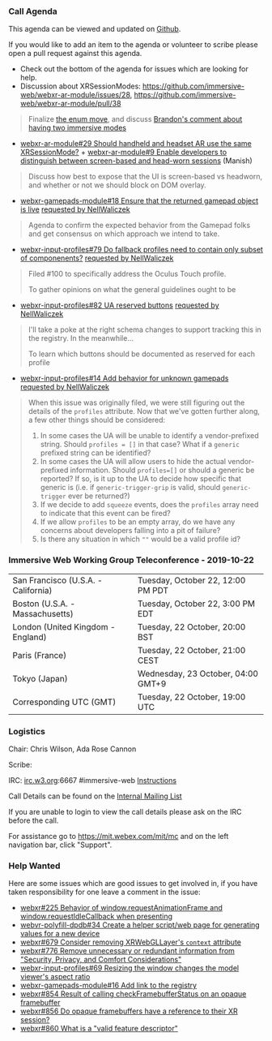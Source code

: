 ### Call Agenda

This agenda can be viewed and updated on [Github](https://github.com/immersive-web/administrivia/blob/master/meetings/wg/2019-10-22-Immersive_Web_Working_Group_Teleconference-agenda.md).

If you would like to add an item to the agenda or volunteer to scribe please open a pull request against this agenda.

* Check out the bottom of the agenda for issues which are looking for help.
* Discussion about XRSessionModes: https://github.com/immersive-web/webxr-ar-module/issues/28, https://github.com/immersive-web/webxr-ar-module/pull/38
> Finalize [the enum move](https://github.com/immersive-web/webxr-ar-module/pull/38), and discuss [Brandon's comment about having two immersive modes](https://github.com/immersive-web/webxr-ar-module/issues/28#issuecomment-540811746)
* [webxr-ar-module#29 Should handheld and headset AR use the same XRSessionMode?](https://github.com/immersive-web/webxr-ar-module/issues/29) + [webxr-ar-module#9 Enable developers to distinguish between screen-based and head-worn sessions](https://github.com/immersive-web/webxr-ar-module/issues/29) (Manish)
> Discuss how best to expose that the UI is screen-based vs headworn, and whether or not we should block on DOM overlay.
* [webxr-gamepads-module#18 Ensure that the returned gamepad object is live](https://github.com/immersive-web/webxr-gamepads-module/issues/18) [requested by NellWaliczek](https://github.com/immersive-web/webxr-gamepads-module/issues/18#issuecomment-540758145)
> Agenda to confirm the expected behavior from the Gamepad folks and get consensus on which approach we intend to take.
* [webxr-input-profiles#79 Do fallback profiles need to contain only subset of componenents?](https://github.com/immersive-web/webxr-input-profiles/issues/79) [requested by NellWaliczek](https://github.com/immersive-web/webxr-input-profiles/issues/79#issuecomment-540135141)
> Filed #100 to specifically address the Oculus Touch profile.
>
> To gather opinions on what the general guidelines ought to be
* [webxr-input-profiles#82 UA reserved buttons](https://github.com/immersive-web/webxr-input-profiles/issues/82) [requested by NellWaliczek](https://github.com/immersive-web/webxr-input-profiles/issues/82#issuecomment-540136280)
> I'll take a poke at the right schema changes to support tracking this in the registry.  In the meanwhile...
>
> To learn which buttons should be documented as reserved for each profile
* [webxr-input-profiles#14 Add behavior for unknown gamepads](https://github.com/immersive-web/webxr-input-profiles/issues/14) [requested by NellWaliczek](https://github.com/immersive-web/webxr-input-profiles/issues/14#issuecomment-544731669)
> When this issue was originally filed, we were still figuring out the details of the `profiles` attribute.  Now that we've gotten further along, a few other things should be considered:
>1.  In some cases the UA will be unable to identify a vendor-prefixed string.  Should `profiles = []` in that case?  What if a `generic` prefixed string can be identified?
>1. In some cases the UA will allow users to hide the actual vendor-prefixed information.  Should `profiles=[]` or should a generic be reported? If so, is it up to the UA to decide how specific that generic is (i.e. if `generic-trigger-grip` is valid, should `generic-trigger` ever be returned?)
>1. If we decide to add `squeeze` events, does the `profiles` array need to indicate that this event can be fired?
>1. If we allow `profiles` to be an empty array, do we have any concerns about developers falling into a pit of failure?
>1. Is there any situation in which `""` would be a valid profile id?
### Immersive Web Working Group Teleconference - 2019-10-22

<table>
<tr><td> San Francisco (U.S.A. - California) <td> Tuesday, October 22, 12:00 PM PDT
<tr><td> Boston (U.S.A. - Massachusetts) <td> Tuesday, October 22, 3:00 PM EDT
<tr><td> London (United Kingdom - England) <td> Tuesday, 22 October, 20:00 BST
<tr><td> Paris (France) <td> Tuesday, 22 October, 21:00 CEST
<tr><td> Tokyo (Japan) <td> Wednesday, 23 October, 04:00 GMT+9
<tr><td> Corresponding UTC (GMT) <td> Tuesday, 22 October, 19:00 UTC
</table>

### Logistics

Chair: Chris Wilson, Ada Rose Cannon

Scribe:

IRC: [irc.w3.org](http://irc.w3.org/):6667 #immersive-web [Instructions](https://github.com/immersive-web/administrivia/blob/master/IRC.md)

Call Details can be found on the [Internal Mailing List](https://lists.w3.org/Archives/Member/internal-immersive-web/2019Feb/0002.html)

If you are unable to login to view the call details please ask on the IRC before the call.

For assistance go to https://mit.webex.com/mit/mc  and on the left navigation bar, click "Support".

### Help Wanted

Here are some issues which are good issues to get involved in, if you have taken responsibility for one leave a comment in the issue:

- [webxr#225 Behavior of window.requestAnimationFrame and window.requestIdleCallback when presenting](https://github.com/immersive-web/webxr/issues/225)
- [webvr-polyfill-dpdb#34 Create a helper script/web page for generating values for a new device](https://github.com/immersive-web/webvr-polyfill-dpdb/issues/34)
- [webxr#679 Consider removing XRWebGLLayer's `context` attribute](https://github.com/immersive-web/webxr/issues/679)
- [webxr#776 Remove unnecessary or redundant information from "Security, Privacy, and Comfort Considerations" ](https://github.com/immersive-web/webxr/issues/776)
- [webxr-input-profiles#69 Resizing the window changes the model viewer's aspect ratio](https://github.com/immersive-web/webxr-input-profiles/issues/69)
- [webxr-gamepads-module#16 Add link to the registry](https://github.com/immersive-web/webxr-gamepads-module/issues/16)
- [webxr#854 Result of calling checkFramebufferStatus on an opaque framebuffer](https://github.com/immersive-web/webxr/issues/854)
- [webxr#856 Do opaque framebuffers have a reference to their XR session?](https://github.com/immersive-web/webxr/issues/856)
- [webxr#860 What is a "valid feature descriptor"](https://github.com/immersive-web/webxr/issues/860)


        

